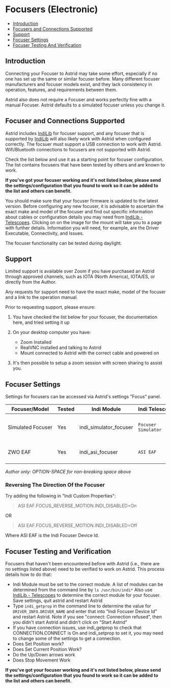 # Focusers (Electronic)

* [Introduction](#introduction)
* [Focusers and Connections Supported](#focusers-and-connections-supported)
* [Support](#support)
* [Focuser Settings](#focsuer-settings)
* [Focuser Testing And Verification](#focuser-testing-and-verification)

## Introduction

Connecting your Focuser to Astrid may take some effort, especially if no one has set up the same or similar focuser before. Many different focuser manufacturers and focuser models exist, and they lack consistency in operation, features, and requirements between them.

Astrid also does not require a Focuser and works perfectly fine with a manual Focuser. Astrid defaults to a simulated focuser unless you change it.

## Focuser and Connections Supported

Astrid includes [IndiLib](indilib.org) for focuser support, and any focuser that is supported by [IndiLib](indilib.org) will also likely work with Astrid when configured correctly. The focsuer must support a USB connection to work with Astrid.  Wifi/Bluetooth connections to focusers are not supported with Astrid.

Check the list below and use it as a starting point for focuser configuration.  The list contains focusers that have been tested by others and are known to work.  

**If you've got your focuser working and it's not listed below, please send the settings/configuration that you found to work so it can be added to the list and others can benefit.**

You should make sure that your focuser firmware is updated to the latest version.  Before configuring any new focuser, it is advisable to ascertain the exact make and model of the focuser and find out specific information about cables or configuration details you may need from [IndiLib - Telescopes](https://indilib.org/devices/focusers.html). Clicking on on the image for the mount will take you to a page with further details.  Information you will need, for example, are the Driver Executable, Connectivity, and Issues.

The focuser functionality can be tested during daylight.

## Support

Limited support is available over Zoom if you have purchased an Astrid through approved channels, such as IOTA (North America), IOTA/ES, or directly from the Author.

Any requests for support need to have the exact make, model of the focuser and a link to the operation manual.

Prior to requesting support, please ensure:

1. You have checked the list below for your focuser, the documentation here, and tried setting it up
2. On your desktop computer you have:
	
	* Zoom Installed
	* RealVNC installed and talking to Astrid
	* Mount connected to Astrid with the correct cable and powered on
3. It's then possible to setup a zoom session with screen sharing to assist you.
	



## Focuser Settings

Settings for focusers can be accessed via Astrid's settings "Focus" panel.  

| Focuser/Model | Tested | Indi Module | Indi Telescope Id | Indi Custom Properties | Cable | Notes |
| ------------- | ------ | ----------- | ----------------- | ---------------------- | ----- | ----- |
| Simulated Focuser | Yes | indi\_simulator\_focuser | <code>Focuser Simulator</code> | | <code>This is a simulated focuser and the default.</code> |
| ZWO EAF | Yes | indi\_asi\_focuser | <code>ASI EAF</code> | <code>ASI EAF.FOCUS\_REVERSE\_MOTION.INDI\_DISABLED=On or ASI EAF.FOCUS\_REVERSE\_MOTION.INDI\_ENABLED=On</code>

*Author only: OPTION-SPACE for non-breaking space above*

### Reversing The Direction Of the Focuser

Try adding the following in "Indi Custom Properties":

> ASI EAF.FOCUS\_REVERSE\_MOTION.INDI\_DISABLED=On

OR

> ASI EAF.FOCUS\_REVERSE\_MOTION.INDI\_DISABLED=Off

Where ASI EAF is the Indi Focuser Device Id.

## Focuser Testing and Verification

Focusers that haven't been encountered before with Astrid (i.e., there are no settings listed above) need to be verified to work on Astrid.  This process details how to do that:

* Indi Module must be set to the correct module.  A list of modules can be determined from the command line by <code>ls /usr/bin/indi*</code>  Also use [IndiLib - Telescopes](https://indilib.org/devices/focusers.html) to determine the correct module for your focuser.  Save settings, quit astrid and restart Astrid
* Type <code>indi\_getprop</code> in the command line to determine the value for <code>DRIVER\_INFO.DRIVER_NAME</code> and enter that into "Indi Focuser Device Id" and restart Astrid. Note if you see "connect: Connection refused", then you didn't start Astrid and didn't click on "Start Astrid"
* If you have connection issues, use indi\_getprop to check that CONNECTION.CONNECT is On and indi\_setprop to set it, you may need to change some of the settings to get a connection.
* Does Set Position work?
* Does Set Current Position Work?
* Do the Up/Down arrows work
* Does Stop Movement Work

**If you've got your focuser working and it's not listed below, please send the settings/configuration that you found to work so it can be added to the list and others can benefit.**

